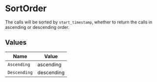 # SortOrder

The calls will be sorted by `start_timestamp`, whether to return the calls in ascending or descending order.


## Values

| Name         | Value        |
| ------------ | ------------ |
| `Ascending`  | ascending    |
| `Descending` | descending   |